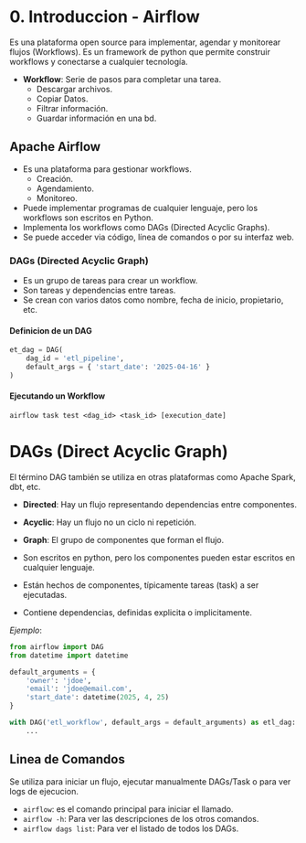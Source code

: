 # 0. Introduccion - Airflow
Es una plataforma open source para implementar, agendar y monitorear flujos (Workflows). Es un framework de python que permite construir workflows y conectarse a cualquier tecnología. 

- **Workflow**: Serie de pasos para completar una tarea.
    - Descargar archivos.
    - Copiar Datos.
    - Filtrar información.
    - Guardar información en una bd.

## Apache Airflow

- Es una plataforma para gestionar workflows.
    - Creación.
    - Agendamiento.
    - Monitoreo.
- Puede implementar programas de cualquier lenguaje, pero los workflows son escritos en Python.
- Implementa los workflows como DAGs (Directed Acyclic Graphs).
- Se puede acceder via código, línea de comandos o por su interfaz web.

### DAGs (Directed Acyclic Graph)
- Es un grupo de tareas para crear un workflow.
- Son tareas y dependencias entre tareas.
- Se crean con varios datos como nombre, fecha de inicio, propietario, etc.

#### Definicion de un DAG
```python
et_dag = DAG(
    dag_id = 'etl_pipeline',
    default_args = { 'start_date': '2025-04-16' }
)
```

#### Ejecutando un Workflow
```airflow task test <dag_id> <task_id> [execution_date]```

# DAGs (Direct Acyclic Graph)
El término DAG también se utiliza en otras plataformas como Apache Spark, dbt, etc.

- **Directed**: Hay un flujo representando dependencias entre componentes.
- **Acyclic**: Hay un flujo no un ciclo ni repetición.
- **Graph**: El grupo de componentes que forman el flujo.

- Son escritos en python, pero los componentes pueden estar escritos en cualquier lenguaje.
- Están hechos de componentes, típicamente tareas (task) a ser ejecutadas.
- Contiene dependencias, definidas explicita o implicitamente.

*Ejemplo*:
```python
from airflow import DAG
from datetime import datetime

default_arguments = {
    'owner': 'jdoe',
    'email': 'jdoe@email.com',
    'start_date': datetime(2025, 4, 25)
}

with DAG('etl_workflow', default_args = default_arguments) as etl_dag:
    ...
```

## Linea de Comandos
Se utiliza para iniciar un flujo, ejecutar manualmente DAGs/Task o para ver logs de ejecucion.
- `airflow`: es el comando principal para iniciar el llamado.
- `airflow -h`: Para ver las descripciones de los otros comandos.
- `airflow dags list`: Para ver el listado de todos los DAGs.
